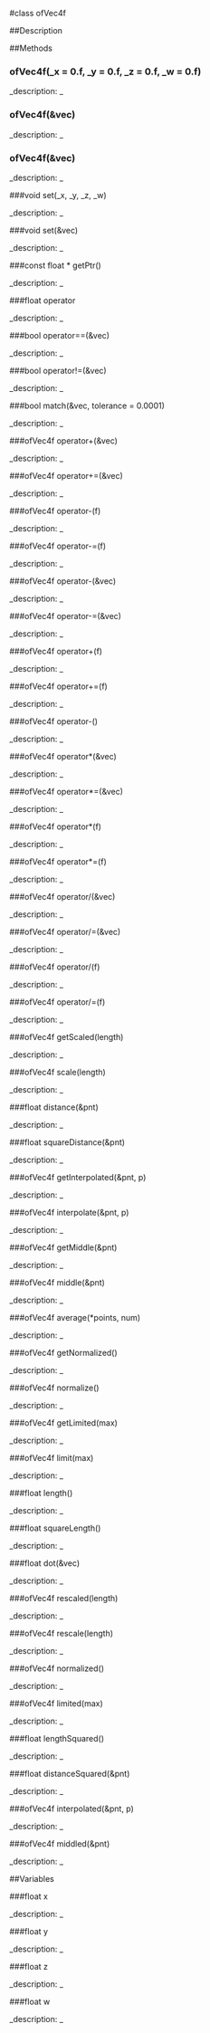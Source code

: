 #class ofVec4f


##Description




































































##Methods



### ofVec4f(_x = 0.f, _y = 0.f, _z = 0.f, _w = 0.f)

<!--
_syntax: ofVec4f(_x = 0.f, _y = 0.f, _z = 0.f, _w = 0.f)_
_name: ofVec4f_
_returns: _
_returns_description: _
_parameters: float _x=0.f, float _y=0.f, float _z=0.f, float _w=0.f_
_access: public_
_version_started: 007_
_version_deprecated: _
_summary: _
_constant: False_
_static: no_
_visible: True_
_advanced: False_
-->

_description: _







<!----------------------------------------------------------------------------->

### ofVec4f(&vec)

<!--
_syntax: ofVec4f(&vec)_
_name: ofVec4f_
_returns: _
_returns_description: _
_parameters: const ofVec2f &vec_
_access: public_
_version_started: 007_
_version_deprecated: _
_summary: _
_constant: False_
_static: no_
_visible: True_
_advanced: False_
-->

_description: _







<!----------------------------------------------------------------------------->

### ofVec4f(&vec)

<!--
_syntax: ofVec4f(&vec)_
_name: ofVec4f_
_returns: _
_returns_description: _
_parameters: const ofVec3f &vec_
_access: public_
_version_started: 007_
_version_deprecated: _
_summary: _
_constant: False_
_static: no_
_visible: True_
_advanced: False_
-->

_description: _







<!----------------------------------------------------------------------------->

###void set(_x, _y, _z, _w)

<!--
_syntax: set(_x, _y, _z, _w)_
_name: set_
_returns: void_
_returns_description: _
_parameters: float _x, float _y, float _z, float _w_
_access: public_
_version_started: 007_
_version_deprecated: _
_summary: _
_constant: False_
_static: no_
_visible: True_
_advanced: False_
-->

_description: _







<!----------------------------------------------------------------------------->

###void set(&vec)

<!--
_syntax: set(&vec)_
_name: set_
_returns: void_
_returns_description: _
_parameters: const ofVec4f &vec_
_access: public_
_version_started: 007_
_version_deprecated: _
_summary: _
_constant: False_
_static: no_
_visible: True_
_advanced: False_
-->

_description: _







<!----------------------------------------------------------------------------->

###const float * getPtr()

<!--
_syntax: getPtr()_
_name: getPtr_
_returns: const float *_
_returns_description: _
_parameters: _
_access: public_
_version_started: 007_
_version_deprecated: _
_summary: _
_constant: False_
_static: no_
_visible: True_
_advanced: False_
-->

_description: _







<!----------------------------------------------------------------------------->

###float operator[](n)

<!--
_syntax: operator[](n)_
_name: operator[]_
_returns: float_
_returns_description: _
_parameters: int n_
_access: public_
_version_started: 007_
_version_deprecated: _
_summary: _
_constant: False_
_static: no_
_visible: True_
_advanced: False_
-->

_description: _







<!----------------------------------------------------------------------------->

###bool operator==(&vec)

<!--
_syntax: operator==(&vec)_
_name: operator==_
_returns: bool_
_returns_description: _
_parameters: const ofVec4f &vec_
_access: public_
_version_started: 007_
_version_deprecated: _
_summary: _
_constant: False_
_static: no_
_visible: True_
_advanced: False_
-->

_description: _







<!----------------------------------------------------------------------------->

###bool operator!=(&vec)

<!--
_syntax: operator!=(&vec)_
_name: operator!=_
_returns: bool_
_returns_description: _
_parameters: const ofVec4f &vec_
_access: public_
_version_started: 007_
_version_deprecated: _
_summary: _
_constant: False_
_static: no_
_visible: True_
_advanced: False_
-->

_description: _







<!----------------------------------------------------------------------------->

###bool match(&vec, tolerance = 0.0001)

<!--
_syntax: match(&vec, tolerance = 0.0001)_
_name: match_
_returns: bool_
_returns_description: _
_parameters: const ofVec4f &vec, float tolerance=0.0001_
_access: public_
_version_started: 007_
_version_deprecated: _
_summary: _
_constant: False_
_static: no_
_visible: True_
_advanced: False_
-->

_description: _







<!----------------------------------------------------------------------------->

###ofVec4f operator+(&vec)

<!--
_syntax: operator+(&vec)_
_name: operator+_
_returns: ofVec4f_
_returns_description: _
_parameters: const ofVec4f &vec_
_access: public_
_version_started: 007_
_version_deprecated: _
_summary: _
_constant: False_
_static: no_
_visible: True_
_advanced: False_
-->

_description: _







<!----------------------------------------------------------------------------->

###ofVec4f operator+=(&vec)

<!--
_syntax: operator+=(&vec)_
_name: operator+=_
_returns: ofVec4f_
_returns_description: _
_parameters: const ofVec4f &vec_
_access: public_
_version_started: 007_
_version_deprecated: _
_summary: _
_constant: False_
_static: no_
_visible: True_
_advanced: False_
-->

_description: _







<!----------------------------------------------------------------------------->

###ofVec4f operator-(f)

<!--
_syntax: operator-(f)_
_name: operator-_
_returns: ofVec4f_
_returns_description: _
_parameters: const float f_
_access: public_
_version_started: 007_
_version_deprecated: _
_summary: _
_constant: False_
_static: no_
_visible: True_
_advanced: False_
-->

_description: _







<!----------------------------------------------------------------------------->

###ofVec4f operator-=(f)

<!--
_syntax: operator-=(f)_
_name: operator-=_
_returns: ofVec4f_
_returns_description: _
_parameters: const float f_
_access: public_
_version_started: 007_
_version_deprecated: _
_summary: _
_constant: False_
_static: no_
_visible: True_
_advanced: False_
-->

_description: _







<!----------------------------------------------------------------------------->

###ofVec4f operator-(&vec)

<!--
_syntax: operator-(&vec)_
_name: operator-_
_returns: ofVec4f_
_returns_description: _
_parameters: const ofVec4f &vec_
_access: public_
_version_started: 007_
_version_deprecated: _
_summary: _
_constant: False_
_static: no_
_visible: True_
_advanced: False_
-->

_description: _







<!----------------------------------------------------------------------------->

###ofVec4f operator-=(&vec)

<!--
_syntax: operator-=(&vec)_
_name: operator-=_
_returns: ofVec4f_
_returns_description: _
_parameters: const ofVec4f &vec_
_access: public_
_version_started: 007_
_version_deprecated: _
_summary: _
_constant: False_
_static: no_
_visible: True_
_advanced: False_
-->

_description: _







<!----------------------------------------------------------------------------->

###ofVec4f operator+(f)

<!--
_syntax: operator+(f)_
_name: operator+_
_returns: ofVec4f_
_returns_description: _
_parameters: const float f_
_access: public_
_version_started: 007_
_version_deprecated: _
_summary: _
_constant: False_
_static: no_
_visible: True_
_advanced: False_
-->

_description: _







<!----------------------------------------------------------------------------->

###ofVec4f operator+=(f)

<!--
_syntax: operator+=(f)_
_name: operator+=_
_returns: ofVec4f_
_returns_description: _
_parameters: const float f_
_access: public_
_version_started: 007_
_version_deprecated: _
_summary: _
_constant: False_
_static: no_
_visible: True_
_advanced: False_
-->

_description: _







<!----------------------------------------------------------------------------->

###ofVec4f operator-()

<!--
_syntax: operator-()_
_name: operator-_
_returns: ofVec4f_
_returns_description: _
_parameters: _
_access: public_
_version_started: 007_
_version_deprecated: _
_summary: _
_constant: False_
_static: no_
_visible: True_
_advanced: False_
-->

_description: _







<!----------------------------------------------------------------------------->

###ofVec4f operator*(&vec)

<!--
_syntax: operator*(&vec)_
_name: operator*_
_returns: ofVec4f_
_returns_description: _
_parameters: const ofVec4f &vec_
_access: public_
_version_started: 007_
_version_deprecated: _
_summary: _
_constant: False_
_static: no_
_visible: True_
_advanced: False_
-->

_description: _







<!----------------------------------------------------------------------------->

###ofVec4f operator*=(&vec)

<!--
_syntax: operator*=(&vec)_
_name: operator*=_
_returns: ofVec4f_
_returns_description: _
_parameters: const ofVec4f &vec_
_access: public_
_version_started: 007_
_version_deprecated: _
_summary: _
_constant: False_
_static: no_
_visible: True_
_advanced: False_
-->

_description: _







<!----------------------------------------------------------------------------->

###ofVec4f operator*(f)

<!--
_syntax: operator*(f)_
_name: operator*_
_returns: ofVec4f_
_returns_description: _
_parameters: const float f_
_access: public_
_version_started: 007_
_version_deprecated: _
_summary: _
_constant: False_
_static: no_
_visible: True_
_advanced: False_
-->

_description: _







<!----------------------------------------------------------------------------->

###ofVec4f operator*=(f)

<!--
_syntax: operator*=(f)_
_name: operator*=_
_returns: ofVec4f_
_returns_description: _
_parameters: const float f_
_access: public_
_version_started: 007_
_version_deprecated: _
_summary: _
_constant: False_
_static: no_
_visible: True_
_advanced: False_
-->

_description: _







<!----------------------------------------------------------------------------->

###ofVec4f operator/(&vec)

<!--
_syntax: operator/(&vec)_
_name: operator/_
_returns: ofVec4f_
_returns_description: _
_parameters: const ofVec4f &vec_
_access: public_
_version_started: 007_
_version_deprecated: _
_summary: _
_constant: False_
_static: no_
_visible: True_
_advanced: False_
-->

_description: _







<!----------------------------------------------------------------------------->

###ofVec4f operator/=(&vec)

<!--
_syntax: operator/=(&vec)_
_name: operator/=_
_returns: ofVec4f_
_returns_description: _
_parameters: const ofVec4f &vec_
_access: public_
_version_started: 007_
_version_deprecated: _
_summary: _
_constant: False_
_static: no_
_visible: True_
_advanced: False_
-->

_description: _







<!----------------------------------------------------------------------------->

###ofVec4f operator/(f)

<!--
_syntax: operator/(f)_
_name: operator/_
_returns: ofVec4f_
_returns_description: _
_parameters: const float f_
_access: public_
_version_started: 007_
_version_deprecated: _
_summary: _
_constant: False_
_static: no_
_visible: True_
_advanced: False_
-->

_description: _







<!----------------------------------------------------------------------------->

###ofVec4f operator/=(f)

<!--
_syntax: operator/=(f)_
_name: operator/=_
_returns: ofVec4f_
_returns_description: _
_parameters: const float f_
_access: public_
_version_started: 007_
_version_deprecated: _
_summary: _
_constant: False_
_static: no_
_visible: True_
_advanced: False_
-->

_description: _







<!----------------------------------------------------------------------------->

###ofVec4f getScaled(length)

<!--
_syntax: getScaled(length)_
_name: getScaled_
_returns: ofVec4f_
_returns_description: _
_parameters: const float length_
_access: public_
_version_started: 007_
_version_deprecated: _
_summary: _
_constant: False_
_static: no_
_visible: True_
_advanced: False_
-->

_description: _







<!----------------------------------------------------------------------------->

###ofVec4f scale(length)

<!--
_syntax: scale(length)_
_name: scale_
_returns: ofVec4f_
_returns_description: _
_parameters: const float length_
_access: public_
_version_started: 007_
_version_deprecated: _
_summary: _
_constant: False_
_static: no_
_visible: True_
_advanced: False_
-->

_description: _







<!----------------------------------------------------------------------------->

###float distance(&pnt)

<!--
_syntax: distance(&pnt)_
_name: distance_
_returns: float_
_returns_description: _
_parameters: const ofVec4f &pnt_
_access: public_
_version_started: 007_
_version_deprecated: _
_summary: _
_constant: False_
_static: no_
_visible: True_
_advanced: False_
-->

_description: _







<!----------------------------------------------------------------------------->

###float squareDistance(&pnt)

<!--
_syntax: squareDistance(&pnt)_
_name: squareDistance_
_returns: float_
_returns_description: _
_parameters: const ofVec4f &pnt_
_access: public_
_version_started: 007_
_version_deprecated: _
_summary: _
_constant: False_
_static: no_
_visible: True_
_advanced: False_
-->

_description: _







<!----------------------------------------------------------------------------->

###ofVec4f getInterpolated(&pnt, p)

<!--
_syntax: getInterpolated(&pnt, p)_
_name: getInterpolated_
_returns: ofVec4f_
_returns_description: _
_parameters: const ofVec4f &pnt, float p_
_access: public_
_version_started: 007_
_version_deprecated: _
_summary: _
_constant: False_
_static: no_
_visible: True_
_advanced: False_
-->

_description: _







<!----------------------------------------------------------------------------->

###ofVec4f interpolate(&pnt, p)

<!--
_syntax: interpolate(&pnt, p)_
_name: interpolate_
_returns: ofVec4f_
_returns_description: _
_parameters: const ofVec4f &pnt, float p_
_access: public_
_version_started: 007_
_version_deprecated: _
_summary: _
_constant: False_
_static: no_
_visible: True_
_advanced: False_
-->

_description: _







<!----------------------------------------------------------------------------->

###ofVec4f getMiddle(&pnt)

<!--
_syntax: getMiddle(&pnt)_
_name: getMiddle_
_returns: ofVec4f_
_returns_description: _
_parameters: const ofVec4f &pnt_
_access: public_
_version_started: 007_
_version_deprecated: _
_summary: _
_constant: False_
_static: no_
_visible: True_
_advanced: False_
-->

_description: _







<!----------------------------------------------------------------------------->

###ofVec4f middle(&pnt)

<!--
_syntax: middle(&pnt)_
_name: middle_
_returns: ofVec4f_
_returns_description: _
_parameters: const ofVec4f &pnt_
_access: public_
_version_started: 007_
_version_deprecated: _
_summary: _
_constant: False_
_static: no_
_visible: True_
_advanced: False_
-->

_description: _







<!----------------------------------------------------------------------------->

###ofVec4f average(*points, num)

<!--
_syntax: average(*points, num)_
_name: average_
_returns: ofVec4f_
_returns_description: _
_parameters: const ofVec4f *points, int num_
_access: public_
_version_started: 007_
_version_deprecated: _
_summary: _
_constant: False_
_static: no_
_visible: True_
_advanced: False_
-->

_description: _







<!----------------------------------------------------------------------------->

###ofVec4f getNormalized()

<!--
_syntax: getNormalized()_
_name: getNormalized_
_returns: ofVec4f_
_returns_description: _
_parameters: _
_access: public_
_version_started: 007_
_version_deprecated: _
_summary: _
_constant: False_
_static: no_
_visible: True_
_advanced: False_
-->

_description: _







<!----------------------------------------------------------------------------->

###ofVec4f normalize()

<!--
_syntax: normalize()_
_name: normalize_
_returns: ofVec4f_
_returns_description: _
_parameters: _
_access: public_
_version_started: 007_
_version_deprecated: _
_summary: _
_constant: False_
_static: no_
_visible: True_
_advanced: False_
-->

_description: _







<!----------------------------------------------------------------------------->

###ofVec4f getLimited(max)

<!--
_syntax: getLimited(max)_
_name: getLimited_
_returns: ofVec4f_
_returns_description: _
_parameters: float max_
_access: public_
_version_started: 007_
_version_deprecated: _
_summary: _
_constant: False_
_static: no_
_visible: True_
_advanced: False_
-->

_description: _







<!----------------------------------------------------------------------------->

###ofVec4f limit(max)

<!--
_syntax: limit(max)_
_name: limit_
_returns: ofVec4f_
_returns_description: _
_parameters: float max_
_access: public_
_version_started: 007_
_version_deprecated: _
_summary: _
_constant: False_
_static: no_
_visible: True_
_advanced: False_
-->

_description: _







<!----------------------------------------------------------------------------->

###float length()

<!--
_syntax: length()_
_name: length_
_returns: float_
_returns_description: _
_parameters: _
_access: public_
_version_started: 007_
_version_deprecated: _
_summary: _
_constant: False_
_static: no_
_visible: True_
_advanced: False_
-->

_description: _







<!----------------------------------------------------------------------------->

###float squareLength()

<!--
_syntax: squareLength()_
_name: squareLength_
_returns: float_
_returns_description: _
_parameters: _
_access: public_
_version_started: 007_
_version_deprecated: _
_summary: _
_constant: False_
_static: no_
_visible: True_
_advanced: False_
-->

_description: _







<!----------------------------------------------------------------------------->

###float dot(&vec)

<!--
_syntax: dot(&vec)_
_name: dot_
_returns: float_
_returns_description: _
_parameters: const ofVec4f &vec_
_access: public_
_version_started: 007_
_version_deprecated: _
_summary: _
_constant: False_
_static: no_
_visible: True_
_advanced: False_
-->

_description: _







<!----------------------------------------------------------------------------->

###ofVec4f rescaled(length)

<!--
_syntax: rescaled(length)_
_name: rescaled_
_returns: ofVec4f_
_returns_description: _
_parameters: const float length_
_access: public_
_version_started: 007_
_version_deprecated: _
_summary: _
_constant: False_
_static: no_
_visible: True_
_advanced: False_
-->

_description: _







<!----------------------------------------------------------------------------->

###ofVec4f rescale(length)

<!--
_syntax: rescale(length)_
_name: rescale_
_returns: ofVec4f_
_returns_description: _
_parameters: const float length_
_access: public_
_version_started: 007_
_version_deprecated: _
_summary: _
_constant: False_
_static: no_
_visible: True_
_advanced: False_
-->

_description: _







<!----------------------------------------------------------------------------->

###ofVec4f normalized()

<!--
_syntax: normalized()_
_name: normalized_
_returns: ofVec4f_
_returns_description: _
_parameters: _
_access: public_
_version_started: 007_
_version_deprecated: _
_summary: _
_constant: False_
_static: no_
_visible: True_
_advanced: False_
-->

_description: _







<!----------------------------------------------------------------------------->

###ofVec4f limited(max)

<!--
_syntax: limited(max)_
_name: limited_
_returns: ofVec4f_
_returns_description: _
_parameters: float max_
_access: public_
_version_started: 007_
_version_deprecated: _
_summary: _
_constant: False_
_static: no_
_visible: True_
_advanced: False_
-->

_description: _







<!----------------------------------------------------------------------------->

###float lengthSquared()

<!--
_syntax: lengthSquared()_
_name: lengthSquared_
_returns: float_
_returns_description: _
_parameters: _
_access: public_
_version_started: 007_
_version_deprecated: _
_summary: _
_constant: False_
_static: no_
_visible: True_
_advanced: False_
-->

_description: _







<!----------------------------------------------------------------------------->

###float distanceSquared(&pnt)

<!--
_syntax: distanceSquared(&pnt)_
_name: distanceSquared_
_returns: float_
_returns_description: _
_parameters: const ofVec4f &pnt_
_access: public_
_version_started: 007_
_version_deprecated: _
_summary: _
_constant: False_
_static: no_
_visible: True_
_advanced: False_
-->

_description: _







<!----------------------------------------------------------------------------->

###ofVec4f interpolated(&pnt, p)

<!--
_syntax: interpolated(&pnt, p)_
_name: interpolated_
_returns: ofVec4f_
_returns_description: _
_parameters: const ofVec4f &pnt, float p_
_access: public_
_version_started: 007_
_version_deprecated: _
_summary: _
_constant: False_
_static: no_
_visible: True_
_advanced: False_
-->

_description: _







<!----------------------------------------------------------------------------->

###ofVec4f middled(&pnt)

<!--
_syntax: middled(&pnt)_
_name: middled_
_returns: ofVec4f_
_returns_description: _
_parameters: const ofVec4f &pnt_
_access: public_
_version_started: 007_
_version_deprecated: _
_summary: _
_constant: False_
_static: no_
_visible: True_
_advanced: False_
-->

_description: _







<!----------------------------------------------------------------------------->

##Variables



###float x

<!--
_name: x_
_type: float_
_access: public_
_version_started: 007_
_version_deprecated: _
_summary: _
_visible: True_
_constant: True_
_advanced: False_
-->

_description: _







<!----------------------------------------------------------------------------->

###float y

<!--
_name: y_
_type: float_
_access: public_
_version_started: 007_
_version_deprecated: _
_summary: _
_visible: True_
_constant: True_
_advanced: False_
-->

_description: _







<!----------------------------------------------------------------------------->

###float z

<!--
_name: z_
_type: float_
_access: public_
_version_started: 007_
_version_deprecated: _
_summary: _
_visible: True_
_constant: True_
_advanced: False_
-->

_description: _







<!----------------------------------------------------------------------------->

###float w

<!--
_name: w_
_type: float_
_access: public_
_version_started: 007_
_version_deprecated: _
_summary: _
_visible: True_
_constant: True_
_advanced: False_
-->

_description: _







<!----------------------------------------------------------------------------->

